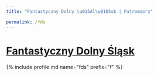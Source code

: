 ```yaml
---
title: "Fantastyczny Dolny \u015Al\u0105sk | Patromierz"

permalink: /fds
---
```


# [Fantastyczny Dolny Śląsk](https://patronite.pl/fds)

{% include profile.md name="fds" prefix="f" %}
